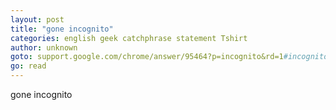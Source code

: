 ```yaml
---
layout: post
title: "gone incognito"
categories: english geek catchphrase statement Tshirt
author: unknown
goto: support.google.com/chrome/answer/95464?p=incognito&rd=1#incognito
go: read
---
```

gone incognito
